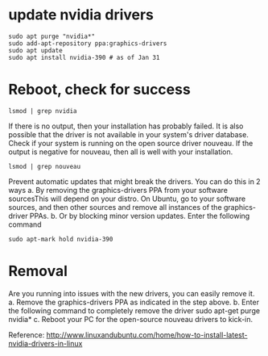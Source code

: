 # update nvidia drivers
```
sudo apt purge "nvidia*"
sudo add-apt-repository ppa:graphics-drivers
sudo apt update
sudo apt install nvidia-390 # as of Jan 31 
```
# Reboot, check for success
```
lsmod | grep nvidia
```
If there is no output, then your installation has probably failed. 
It is also possible that the driver is not available in your system's driver database. 
Check if your system is running on the open source driver nouveau. 
If the output is negative for nouveau, then all is well with your installation.
```
lsmod | grep nouveau
```

Prevent automatic updates that might break the drivers. You can do this in 2 ways
  a. By removing the graphics-drivers PPA from your software sourcesThis will depend on your distro. On Ubuntu, go to your software sources, and then other sources and remove all instances of the graphics-driver PPAs.
  b. Or by blocking minor version updates. Enter the following command
```
sudo apt-mark hold nvidia-390
```

# Removal

​Are you running into issues with the new drivers, you can easily remove it.
       a. Remove the graphics-drivers PPA as indicated in the step above.
       b. Enter the following command to completely remove the driver
sudo apt-get purge nvidia*
       c. Reboot your PC for the open-source nouveau drivers to kick-in.
       
Reference: http://www.linuxandubuntu.com/home/how-to-install-latest-nvidia-drivers-in-linux

